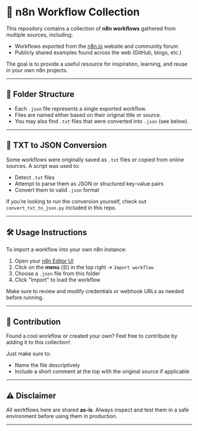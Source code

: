 # 🧠 n8n Workflow Collection

This repository contains a collection of **n8n workflows** gathered from multiple sources, including:

* Workflows exported from the [n8n.io](https://n8n.io) website and community forum
* Publicly shared examples found across the web (GitHub, blogs, etc.)

The goal is to provide a useful resource for inspiration, learning, and reuse in your own n8n projects.

---

## 📂 Folder Structure

* Each `.json` file represents a single exported workflow.
* Files are named either based on their original title or source.
* You may also find `.txt` files that were converted into `.json` (see below).

---

## 🔄 TXT to JSON Conversion

Some workflows were originally saved as `.txt` files or copied from online sources. A script was used to:

* Detect `.txt` files
* Attempt to parse them as JSON or structured key-value pairs
* Convert them to valid `.json` format

If you’re looking to run the conversion yourself, check out `convert_txt_to_json.py` included in this repo.

---

## 🛠 Usage Instructions

To import a workflow into your own n8n instance:

1. Open your [n8n Editor UI](https://docs.n8n.io/hosting/editor-ui/)
2. Click on the **menu** (☰) in the top right → `Import workflow`
3. Choose a `.json` file from this folder
4. Click "Import" to load the workflow

Make sure to review and modify credentials or webhook URLs as needed before running.

---

## 🤝 Contribution

Found a cool workflow or created your own?
Feel free to contribute by adding it to this collection!

Just make sure to:

* Name the file descriptively
* Include a short comment at the top with the original source if applicable

---

## ⚠️ Disclaimer

All workflows here are shared **as-is**.
Always inspect and test them in a safe environment before using them in production.

---

